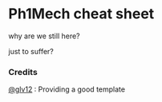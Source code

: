 # Ph1Mech cheat sheet

why are we still here?

just to suffer?


### Credits
[@glv12](https://github.com/glv12) : Providing a good template
